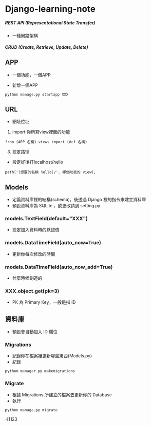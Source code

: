 # Django-learning-note

##### REST API (Representational State Transfer)
- 一種網路架構

##### CRUD (Create, Retrieve, Update, Delete)

## APP
- 一個功能，一個APP

- 新增一個APP
```
python manage.py startapp XXX
```

## URL
- 網址位址
1. import 你所寫view裡面的功能
```
from (APP 名稱).views import (def 名稱)
```
3. 設定路徑
- 設定好後打localhost/hello
```
path('(想要的名稱 hello)/', 哪個功能的 view),
```

## Models
- 定義資料庫裡的結構(schema)，後透過 Django 裡的指令來建立資料庫
- 預設資料庫為 SQLite ，欲更改請到 setting.py

### models.TextField(default="XXX")
- 設定加入資料時的默認值

### models.DataTimeField(auto_now=True)
- 更新你每次修改的時間

### models.DataTimeField(auto_now_add=True)
- 什麼時候創造的

### XXX.object.get(pk=3)
- PK 為 Primary Key，一般是指 ID

## 資料庫
- 預設會自動加入 ID 欄位
### Migrations
- 紀錄你在檔案裡更新哪些東西(Models.py)
- 紀錄
```
pythom manager.py makemigrations
```

### Migrate
- 根據 Migrations 所建立的檔案去更新你的 Database
- 執行
```
python manage.py migrate
```

-[]123
